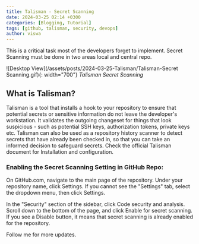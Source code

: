 ```yaml
---
title: Talisman - Secret Scanning
date: 2024-03-25 02:14 +0300
categories: [Blogging, Tutorial]
tags: [github, talisman, security, devops]
author: viswa
---
```



This is a critical task most of the developers forget to implement.
Secret Scanning must be done in two areas local and central repo.

![Desktop View](/assets/posts/2024-03-25-Talisman/Talisman-Secret Scanning.gif){: width="700"}
_Talisman Secret Scanning_

## What is Talisman?

Talisman is a tool that installs a hook to your repository to ensure that potential secrets or sensitive information do not leave the developer's workstation. It validates the outgoing changeset for things that look suspicious - such as potential SSH keys, authorization tokens, private keys etc. Talisman can also be used as a repository history scanner to detect secrets that have already been checked in, so that you can take an informed decision to safeguard secrets.
Check the official Talisman document for Installation and configuration.

### Enabling the Secret Scanning Setting in GitHub Repo:

On GitHub.com, navigate to the main page of the repository.
Under your repository name, click Settings. If you cannot see the "Settings" tab, select the dropdown menu, then click Settings.


In the "Security" section of the sidebar, click Code security and analysis.
Scroll down to the bottom of the page, and click Enable for secret scanning. If you see a Disable button, it means that secret scanning is already enabled for the repository.

Follow me for more updates.